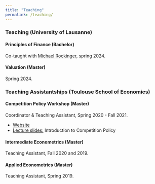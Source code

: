 ```yaml
---
title: "Teaching"
permalink: /teaching/
---
```


### Teaching (University of Lausanne)

#### Principles of Finance (Bachelor)
Co-taught with [Michael Rockinger](https://people.unil.ch/michaelrockinger/bienvenue/), spring 2024.

#### Valuation (Master)
Spring 2024.

### Teaching Assistantships (Toulouse School of Economics)

#### Competition Policy Workshop (Master)
Coordinator & Teaching Assistant, Spring 2020 - Fall 2021.
* [Website](https://sites.google.com/site/competitiontse/)
* [Lecture slides:](https://luiseeisfeld.github.io/assets/docs/CompPolicy_Intro_2021.pdf) Introduction to Competition Policy

#### Intermediate Econometrics (Master)
Teaching Assistant, Fall 2020 and 2019.

#### Applied Econometrics (Master)
Teaching Assistant, Spring 2019.

